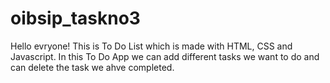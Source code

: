 # oibsip_taskno3
Hello evryone! This is To Do List which is made with HTML, CSS and Javascript.
In this To Do App we can add different tasks we want to do and can delete the task we ahve completed.
